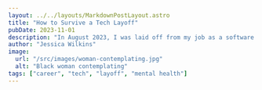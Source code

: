 ```yaml
---
layout: ../../layouts/MarkdownPostLayout.astro
title: "How to Survive a Tech Layoff"
pubDate: 2023-11-01
description: "In August 2023, I was laid off from my job as a software engineer and here is how I survived it."
author: "Jessica Wilkins"
image:
  url: "/src/images/woman-contemplating.jpg"
  alt: "Black woman contemplating"
tags: ["career", "tech", "layoff", "mental health"]
---
```

